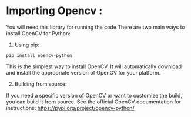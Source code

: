# Importing Opencv :
You will need this library for running the code There are two main ways to install OpenCV for Python:

1. Using pip:

  ``` pip install opencv-python ```

 This is the simplest way to install OpenCV. It will automatically download and install the appropriate version of OpenCV for your platform.

2. Building from source:

  If you need a specific version of OpenCV or want to customize the build, you can build it from source. See the official OpenCV documentation for instructions: https://pypi.org/project/opencv-python/
